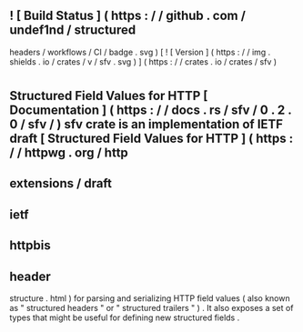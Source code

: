 !
[
Build
Status
]
(
https
:
/
/
github
.
com
/
undef1nd
/
structured
-
headers
/
workflows
/
CI
/
badge
.
svg
)
[
!
[
Version
]
(
https
:
/
/
img
.
shields
.
io
/
crates
/
v
/
sfv
.
svg
)
]
(
https
:
/
/
crates
.
io
/
crates
/
sfv
)
#
Structured
Field
Values
for
HTTP
[
Documentation
]
(
https
:
/
/
docs
.
rs
/
sfv
/
0
.
2
.
0
/
sfv
/
)
sfv
crate
is
an
implementation
of
IETF
draft
[
Structured
Field
Values
for
HTTP
]
(
https
:
/
/
httpwg
.
org
/
http
-
extensions
/
draft
-
ietf
-
httpbis
-
header
-
structure
.
html
)
for
parsing
and
serializing
HTTP
field
values
(
also
known
as
"
structured
headers
"
or
"
structured
trailers
"
)
.
It
also
exposes
a
set
of
types
that
might
be
useful
for
defining
new
structured
fields
.
